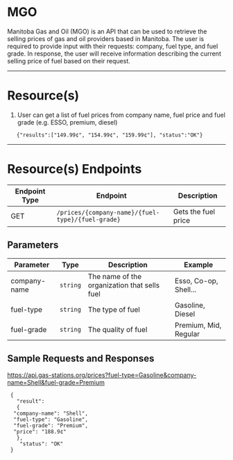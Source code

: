 # MGO

Manitoba Gas and Oil (MGO) is an API that can be used to retrieve the selling
prices of gas and oil providers based in Manitoba. The user is required to
provide input with their requests: company, fuel type, and fuel grade.
In response, the user will receive information describing the current selling
price of fuel based on their request.

---

# Resource(s)

1. User can get a list of fuel prices from company name, fuel price and fuel grade (e.g. ESSO, premium, diesel) 
```
   {"results":["149.99¢", "154.99¢", "159.99¢"], "status":"OK"}
```


---

# Resource(s) Endpoints

| Endpoint Type | Endpoint                                          | Description         |
| ------------- | ------------------------------------------------- | ------------------- |
| GET           | `/prices/{company-name}/{fuel-type}/{fuel-grade}` | Gets the fuel price |

## Parameters

| Parameter    |   Type   | Description                                  | Example               |
| ------------ | :------: | -------------------------------------------- | --------------------- |
| company-name | `string` | The name of the organization that sells fuel | Esso, Co-op, Shell... |
| fuel-type    | `string` | The type of fuel                             | Gasoline, Diesel      |
| fuel-grade   | `string` | The quality of fuel                          | Premium, Mid, Regular |

## Sample Requests and Responses

https://api.gas-stations.org/prices?fuel-type=Gasoline&company-name=Shell&fuel-grade=Premium

```
 {
   "result":
   {
  "company-name": "Shell",
  "fuel-type": "Gasoline",
  "fuel-grade": "Premium",
  "price": "188.9¢"
   },
    "status": "OK"
 }
```
